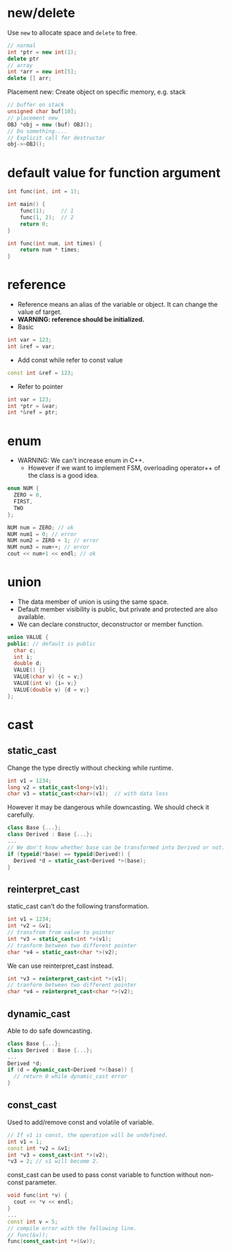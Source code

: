 # new/delete
Use `new` to allocate space and `delete` to free.

```c++
// normal
int *ptr = new int(1);
delete ptr
// array
int *arr = new int[5];
delete [] arr;
```
Placement new: Create object on specific memory, e.g. stack

```c++
// buffer on stack 
unsigned char buf[10];
// placement new
OBJ *obj = new (buf) OBJ();
// Do something....
// Explicit call for destructor
obj->~OBJ();
```

# default value for function argument
```c++
int func(int, int = 1);

int main() {
    func(1);     // 1
    func(1, 2);  // 2
    return 0;
}

int func(int num, int times) {
    return num * times;
}
```

# reference
* Reference means an alias of the variable or object. It can change the value of target.
* **WARNING: reference should be initialized.**
* Basic
```c++
int var = 123;
int &ref = var;
```
* Add const while refer to const value
```c++
const int &ref = 123;
```
* Refer to pointer
```c++
int var = 123;
int *ptr = &var;
int *&ref = ptr;
```

# enum
* WARNING: We can't increase enum in C++.
  - However if we want to implement FSM, overloading operator++ of the class is a good idea.
```c++
enum NUM {
  ZERO = 0,
  FIRST,
  TWO
};

NUM num = ZERO; // ok
NUM num1 = 0; // error
NUM num2 = ZERO + 1; // error
NUM num3 = num++; // error
cout << num+1 << endl; // ok
```

# union
* The data member of union is using the same space.
* Default member visibility is public, but private and protected are also available.
* We can declare constructor, deconstructor or member function.
```c++
union VALUE {
public: // default is public
  char c;
  int i;
  double d;
  VALUE() {}
  VALUE(char v) {c = v;}
  VALUE(int v) {i= v;}
  VALUE(double v) {d = v;}
};
```

# cast
## static_cast
Change the type directly without checking while runtime.

```c++
int v1 = 1234;
long v2 = static_cast<long>(v1);
char v3 = static_cast<char>(v1);  // with data loss
```

However it may be dangerous while downcasting. We should check it carefully.

```c++
class Base {...};
class Derived : Base {...};
...
// We don't know whether base can be transformed into Derived or not.
if (typeid(*base) == typeid(Derived)) {
  Derived *d = static_cast<Derived *>(base);
}
```

## reinterpret_cast
static_cast can't do the following transformation.

```c++
int v1 = 1234;
int *v2 = &v1;
// transfrom from value to pointer
int *v3 = static_cast<int *>(v1);
// tranform between two different pointer
char *v4 = static_cast<char *>(v2);
```

We can use reinterpret_cast instead.

```c++
int *v3 = reinterpret_cast<int *>(v1);
// tranform between two different pointer
char *v4 = reinterpret_cast<char *>(v2);
```

## dynamic_cast
Able to do safe downcasting.

```c++
class Base {...};
class Derived : Base {...};
...
Derived *d;
if (d = dynamic_cast<Derived *>(base)) {
  // return 0 while dynamic_cast error
}
```

## const_cast
Used to add/remove const and volatile of variable.

```c++
// If v1 is const, the operation will be undefined.
int v1 = 1;
const int *v2 = &v1;
int *v3 = const_cast<int *>(v2);
*v3 = 2; // v1 will become 2.
```

const_cast can be used to pass const variable to function without non-const parameter.

```c++
void func(int *v) {
  cout << *v << endl;
}
...
const int v = 5;
// compile error with the following line.
// func(&v));
func(const_cast<int *>(&v));
```
